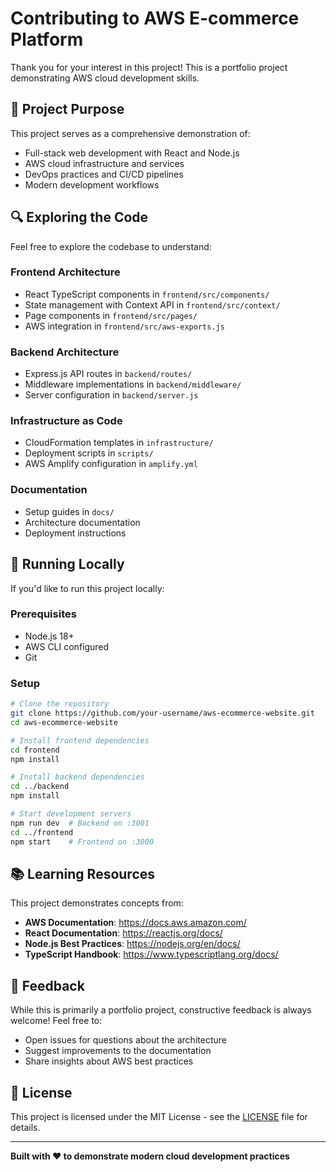 # Contributing to AWS E-commerce Platform

Thank you for your interest in this project! This is a portfolio project demonstrating AWS cloud development skills.

## 🎯 Project Purpose

This project serves as a comprehensive demonstration of:
- Full-stack web development with React and Node.js
- AWS cloud infrastructure and services
- DevOps practices and CI/CD pipelines
- Modern development workflows

## 🔍 Exploring the Code

Feel free to explore the codebase to understand:

### **Frontend Architecture**
- React TypeScript components in `frontend/src/components/`
- State management with Context API in `frontend/src/context/`
- Page components in `frontend/src/pages/`
- AWS integration in `frontend/src/aws-exports.js`

### **Backend Architecture**
- Express.js API routes in `backend/routes/`
- Middleware implementations in `backend/middleware/`
- Server configuration in `backend/server.js`

### **Infrastructure as Code**
- CloudFormation templates in `infrastructure/`
- Deployment scripts in `scripts/`
- AWS Amplify configuration in `amplify.yml`

### **Documentation**
- Setup guides in `docs/`
- Architecture documentation
- Deployment instructions

## 🚀 Running Locally

If you'd like to run this project locally:

### Prerequisites
- Node.js 18+
- AWS CLI configured
- Git

### Setup
```bash
# Clone the repository
git clone https://github.com/your-username/aws-ecommerce-website.git
cd aws-ecommerce-website

# Install frontend dependencies
cd frontend
npm install

# Install backend dependencies
cd ../backend
npm install

# Start development servers
npm run dev  # Backend on :3001
cd ../frontend
npm start    # Frontend on :3000
```

## 📚 Learning Resources

This project demonstrates concepts from:
- **AWS Documentation**: https://docs.aws.amazon.com/
- **React Documentation**: https://reactjs.org/docs/
- **Node.js Best Practices**: https://nodejs.org/en/docs/
- **TypeScript Handbook**: https://www.typescriptlang.org/docs/

## 🤝 Feedback

While this is primarily a portfolio project, constructive feedback is always welcome! Feel free to:
- Open issues for questions about the architecture
- Suggest improvements to the documentation
- Share insights about AWS best practices

## 📄 License

This project is licensed under the MIT License - see the [LICENSE](LICENSE) file for details.

---

**Built with ❤️ to demonstrate modern cloud development practices**
